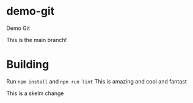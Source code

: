 # demo-git
Demo Git

This is the main branch!

# Building
Run `npm install` and `npm run lint`
This is amazing and cool and fantast

This is a skelm change
